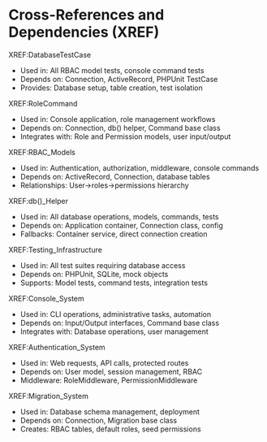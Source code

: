 # Cross-References and Dependencies (XREF)

XREF:DatabaseTestCase
- Used in: All RBAC model tests, console command tests
- Depends on: Connection, ActiveRecord, PHPUnit TestCase
- Provides: Database setup, table creation, test isolation

XREF:RoleCommand
- Used in: Console application, role management workflows
- Depends on: Connection, db() helper, Command base class
- Integrates with: Role and Permission models, user input/output

XREF:RBAC_Models
- Used in: Authentication, authorization, middleware, console commands
- Depends on: ActiveRecord, Connection, database tables
- Relationships: User->roles->permissions hierarchy

XREF:db()_Helper
- Used in: All database operations, models, commands, tests
- Depends on: Application container, Connection class, config
- Fallbacks: Container service, direct connection creation

XREF:Testing_Infrastructure
- Used in: All test suites requiring database access
- Depends on: PHPUnit, SQLite, mock objects
- Supports: Model tests, command tests, integration tests

XREF:Console_System
- Used in: CLI operations, administrative tasks, automation
- Depends on: Input/Output interfaces, Command base class
- Integrates with: Database operations, user management

XREF:Authentication_System
- Used in: Web requests, API calls, protected routes
- Depends on: User model, session management, RBAC
- Middleware: RoleMiddleware, PermissionMiddleware

XREF:Migration_System
- Used in: Database schema management, deployment
- Depends on: Connection, Migration base class
- Creates: RBAC tables, default roles, seed permissions